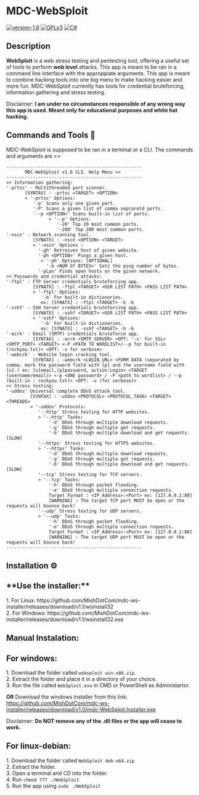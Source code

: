 # MDC-WebSploit 
[![version-1.6](https://img.shields.io/badge/version-1.6-green)](https://github.com/MishDotCom/WebSploit/releases/tag/v1.6)
[![GPLv3](https://img.shields.io/badge/license-GPLv2-blue)](https://img.shields.io/badge/license-GPLv3-blue)
[![C#](https://img.shields.io/badge/language-csharp-red)](https://img.shields.io/badge/language-c#-red)

<h2>Description</h2>

**WebSploit** is a web stress testing and pentesting tool, offering a useful set of tools to perform **web level** attacks. This app is meant to be ran in a command line interface
with the approppiate arguments. This app is meant to combine hacking tools into one big menu to make hacking easier and more fun. MDC-WebSploit currently has tools for credential
bruteforcing, information gathering and stress testing.

Disclaimer: **I am under no circumstances responsible of any wrong way this app is used. Meant only for educational purposes and white hat hacking.**

<h2>Commands and Tools 🧰</h2>

MDC-WebSploit is supposed to be ran in a terminal or a CLI. The commands and arguments are >>

```text
---------------------------------------------------
       MDC-WebSploit v1.6 CLI. Help Menu >>        
---------------------------------------------------
>> Information gathering:
'-prtsc' - Multithreaded port scanner.
       [SYNTAX] : -prtsc <TARGET> <OPTION>
       > '-prtsc' Options:
          '-p' Scans only one given port.
          '-P' Scans a given list of comma sepraretd ports.
          '--p <OPTION>' Scans built-in list of ports.
                > '--p' Options:
                   '-20' Top 20 most common ports.
                   '-200' Top 200 most common ports.
'-nscn' - Network scanning tool.
          [SYNATX] : -nscn <OPTION> <TARGET>
          > '-nscn' Options :
            '-gh' Retreives host of given website.
            '-ph <OPTION>' Pings a given host.
             > '-ph' Options: [OPTIONAL]
               '-b <NUM Of BYTES>' Sets the ping number of bytes.
            '-pLan' Finds open hosts on the given network.
>> Passwords and credential attacks:
'-ftpl' - FTP Server credentials bruteforcing app.
          [SYNATX] : -ftpl <TARGET> <USR LIST PATH> <PASS LIST PATH>
          > '-ftpl' Options:
             '-b' For built-in dictionaries.
             ex: [SYNATX] : -ftpl <TARGET> -b -b
'-sshf' - SSH Server credentials bruteforcing app.
          [SYNATX] : -sshf <TARGET> <USR LIST PATH> <PASS LIST PATH>
          > '-sshf' Options:
             '-b' For built-in dictionaries.
             ex: [SYNATX] : -sshf <TARGET> -b -b
'-ecrk' - Email (SMTP) credentials bruteforce app.
          [SYNTAX] : -ecrk <SMTP_SERVER> <OPT: '-s' for SSL> <SMTP_PORT> <TARGET> <-P <PATH TO WORDLIST>/--p for built-in (rockyou.txt)> <OPT: -v for verbose>
'-webcrk' - Website login cracking tool.
          [SYNTAX] : -webcrk <LOGIN_URL> <FORM DATA (separated by comma. mark the password field with [p] and the username field with [u].) ex: [u]email,[p]password, action:Login> <TARGET (username/email)> <-p <ONE password> / -P <path to wordlist> / --p (built-in : rockyou.txt)> <OPT: -v (for verbose)>
>> Stress testing:
'-uddos' Universal complete DDoS attack tool.
         [SYNTAX] : -uddos <PROTOCOL> <PROTOCOL_TASK> <TARGET> <THREADS>
         > '-uddos' Protocols:
            '--http' Stress testing for HTTP websites.
            > '--http' Tasks:
                '-d' DDoS through multiple download requests.
                '-g' DDoS through multiple get requests.
                '-b' DDoS through multiple download and get requests. [SLOW]
            '--https' Stress testing for HTTPS websites.
            > '--https' Tasks:
                '-d' DDoS through multiple download requests.
                '-g' DDoS through multiple get requests.
                '-b' DDoS through multiple download and get requests. [SLOW]
            '--tcp' Stress testing for TCP servers.
            > '--tcp' Tasks:
                '-h' DDoS through packet flooding.
                '-e' DDoS through multiple connection requests.
                Target Format : <IP_Address>:<Port> ex: [127.0.0.1:80]
                [WARNING] : The target TCP port MUST be open or the requests will bounce back!
            '--udp' Stress testing for UDP servers.
            > '--udp' Tasks:
                '-h' DDoS through packet flooding.
                '-e' DDoS through multiple connection requests.
                Target Format : <IP_Address>:<Port> ex: [127.0.0.1:80]
                [WARNING] : The target UDP port MUST be open or the requests will bounce back!
---------------------------------------------------
```

## Installation ⚙️

<h2>**Use the installer:**</h2>
1. For Linux: https://github.com/MishDotCom/mdc-ws-installer/releases/download/v1.1/wsinstall32<br>
2. For Windows: https://github.com/MishDotCom/mdc-ws-installer/releases/download/v1.1/wsinstall32.exe

<h2>Manual Instalation:</h2>

<h2>For windows:</h2>
1. Download the folder called <code>websploit win-x86.zip</code>.<br>
2. Extract the folder and place it in a directory of your choice.<br>
3. Run the file called <code>WebSploit.exe</code> in CMD or PowerShell as Administartor.<br>

**OR** Download the windows installer from this link: https://github.com/MishDotCom/mdc-ws-installer/releases/download/v1.0/mdc-WebSploit.Installer.exe

Disclaimer: **Do NOT remove any of the .dll files or the app will cease to work.**<br>

<h2>For linux-debian:</h2>
1. Download the folder called <code>WebSploit deb-x64.zip</code><br>
2. Extract the folder.<br>
3. Open a terminal and CD into the folder.<br>
4. Run <code>chmod 777 ./WebSploit</code><br>
5. Run the app using <code>sudo ./WebSploit</code><br>
